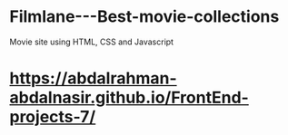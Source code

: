 # Filmlane---Best-movie-collections
Movie site using HTML, CSS and Javascript
# https://abdalrahman-abdalnasir.github.io/FrontEnd-projects-7/
